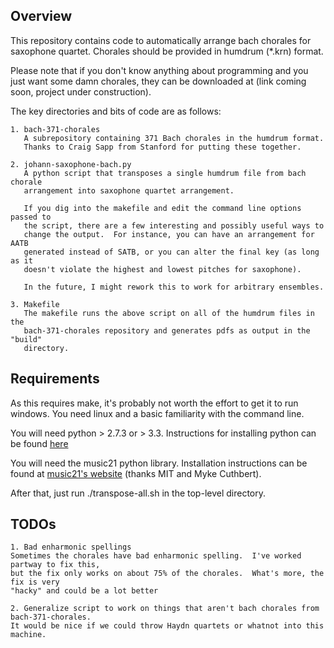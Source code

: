 
Overview
------------
This repository contains code to automatically arrange bach chorales for saxophone quartet.  Chorales should be provided in humdrum (*.krn) format.

Please note that if you don't know anything about programming and you just want
some damn chorales, they can be downloaded at (link coming soon, project under
construction).

The key directories and bits of code are as follows:

    1. bach-371-chorales
       A subrepository containing 371 Bach chorales in the humdrum format.
       Thanks to Craig Sapp from Stanford for putting these together.

    2. johann-saxophone-bach.py
       A python script that transposes a single humdrum file from bach chorale
       arrangement into saxophone quartet arrangement.

       If you dig into the makefile and edit the command line options passed to
       the script, there are a few interesting and possibly useful ways to
       change the output.  For instance, you can have an arrangement for AATB
       generated instead of SATB, or you can alter the final key (as long as it
       doesn't violate the highest and lowest pitches for saxophone).

       In the future, I might rework this to work for arbitrary ensembles.

    3. Makefile
       The makefile runs the above script on all of the humdrum files in the
       bach-371-chorales repository and generates pdfs as output in the "build"
       directory.



Requirements
------------
As this requires make, it's probably not worth the effort to get it to run
windows.  You need linux and a basic familiarity with the command line.

You will need python > 2.7.3 or > 3.3.  Instructions for installing python can
be found [here](https://wiki.python.org/moin/BeginnersGuide/Download)

You will need the music21 python library.  Installation instructions can be
found at [music21's website](http://web.mit.edu/music21/doc/installing/install.html#install)
(thanks MIT and Myke Cuthbert).

After that, just run ./transpose-all.sh in the top-level directory.

TODOs
------------
    1. Bad enharmonic spellings
    Sometimes the chorales have bad enharmonic spelling.  I've worked partway to fix this,
    but the fix only works on about 75% of the chorales.  What's more, the fix is very 
    "hacky" and could be a lot better
    
    2. Generalize script to work on things that aren't bach chorales from bach-371-chorales.
    It would be nice if we could throw Haydn quartets or whatnot into this machine.
